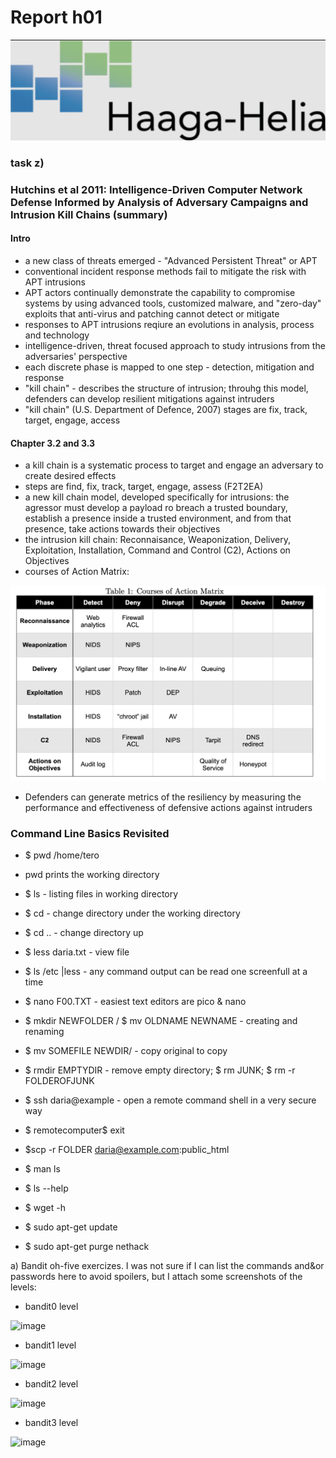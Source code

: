 # Report h01

![HH Logo](https://github.com/tedar2/datasecuritytest/blob/b06717bd3ba1f566c179f3dc5952aa4f8ee270b7/HH%20logo.png) 

### task z)

### Hutchins et al 2011: Intelligence-Driven Computer Network Defense Informed by Analysis of Adversary Campaigns and Intrusion Kill Chains (summary)

#### Intro

+ a new class of threats emerged - "Advanced Persistent Threat" or APT 
+ conventional incident response methods fail to mitigate the risk with APT intrusions
+ APT actors continually demonstrate the capability to compromise systems by using advanced tools, customized malware, and "zero-day" exploits that anti-virus and patching cannot detect or mitigate
+ responses to APT intrusions reqiure an evolutions in analysis, process and technology
+ intelligence-driven, threat focused approach to study intrusions from the adversaries' perspective
+ each discrete phase is mapped to one step - detection, mitigation and response
+ "kill chain" - describes the structure of intrusion; throuhg this model, defenders can develop resilient mitigations against intruders 
+ "kill chain" (U.S. Department of Defence, 2007) stages are fix, track, target, engage, access

#### Chapter 3.2 and 3.3 

+ a kill chain is a systematic process to target and engage an adversary to create desired effects
+ steps are find, fix, track, target, engage, assess (F2T2EA)
+ a new kill chain model, developed specifically for intrusions: the agressor must develop a payload ro breach a trusted boundary, establish a presence inside a trusted environment, and from that presence, take actions towards their objectives
+ the intrusion kill chain: Reconnaisance, Weaponization, Delivery, Exploitation, Installation, Command and Control (C2), Actions on Objectives
+ courses of Action Matrix: 

![](https://github.com/tedar2/datasecuritytest/blob/c44e2d4c87cb1401f2752057fbd69432d4358340/Screenshot%202023-01-22%20at%2019.47.49.png)

+ Defenders can generate metrics of the resiliency by measuring the performance and effectiveness of defensive actions against intruders


### Command Line Basics Revisited
+ $ pwd   /home/tero
+ pwd prints the working directory
+ $ ls  - listing files in working directory
+ $ cd  - change directory under the working directory
+ $ cd .. - change directory up
+ $ less daria.txt - view file 
+ $ ls /etc |less - any command output can be read one screenfull at a time
+ $ nano F00.TXT - easiest text editors are pico & nano
+ $ mkdir NEWFOLDER / $ mv OLDNAME NEWNAME - creating and renaming
+ $ mv SOMEFILE NEWDIR/ - copy original to copy
+ $ rmdir EMPTYDIR - remove empty directory; $ rm JUNK; $ rm -r FOLDEROFJUNK


+ $ ssh daria@example - open a remote command shell in a very secure way
+ $ remotecomputer$ exit
+ $scp -r FOLDER daria@example.com:public_html
+ $ man ls
+ $ ls --help
+ $ wget -h
+ $ sudo apt-get update
+ $ sudo apt-get purge nethack

a) Bandit oh-five exercizes. I was not sure if I can list the commands and&or passwords here to avoid spoilers, but I attach some screenshots of the levels:

+ bandit0 level 
<img width="262" alt="image" src="https://user-images.githubusercontent.com/90892301/214106287-fc8b24c4-e753-4422-b16c-180bb5960441.png">

+ bandit1 level
<img width="262" alt="image" src="https://user-images.githubusercontent.com/90892301/214105983-253848a7-30a4-44da-b9b6-19c4281fd28d.png">

+ bandit2 level
<img width="288" alt="image" src="https://user-images.githubusercontent.com/90892301/214108292-4af32698-0181-4eff-941a-b072592c3aa4.png">

+ bandit3 level

<img width="288" alt="image" src="https://user-images.githubusercontent.com/90892301/214110517-da27a4ed-8ac5-4fd7-80fd-5dc11834cbb2.png">
